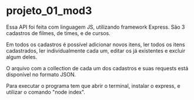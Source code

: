 # projeto_01_mod3

Essa API foi feita com linguagem JS, utilizando framework Express. São 3 cadastros de filmes, de times, e de cursos.

Em todos os cadastros é possível adicionar novos itens, ler todos os itens cadastrados, ler individualmente cada um, editar os já existentes e excluir algum deles.

O arquivo com a collection de cada um dos cadastros e suas requests está disponível no formato JSON.

Para executar o programa tem que abrir o terminal, instalar o express, e utilizar o comando "node index".

